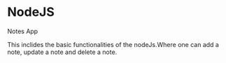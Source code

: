 # NodeJS


Notes App

This inclides the basic functionalities of the nodeJs.Where one can add a note, update a note and delete a note.

